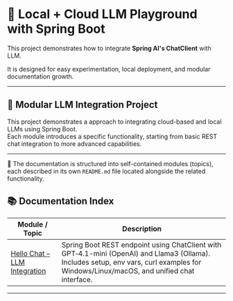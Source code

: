 # 🧠 Local + Cloud LLM Playground with Spring Boot

This project demonstrates how to integrate **Spring AI's ChatClient** with LLM.

It is designed for easy experimentation, local deployment, and modular documentation growth.

---

## 🔰 Modular LLM Integration Project

This project demonstrates a approach to integrating cloud-based and local LLMs using Spring Boot.  
Each module introduces a specific functionality, starting from basic REST chat integration to more advanced capabilities.

---

📘 The documentation is structured into self-contained modules (topics), each described in its own `README.md` file located alongside the related functionality.
  

## 📚 Documentation Index

| Module / Topic                             | Description                                                                 |
|-------------------------------------------|-----------------------------------------------------------------------------|
| [Hello Chat – LLM Integration](src%2Fmain%2Fjava%2Forg%2Ftrahim%2Fplayground%2Fchat%2FREADME.md) | Spring Boot REST endpoint using ChatClient with GPT‑4.1-mini (OpenAI) and Llama3 (Ollama). Includes setup, env vars, curl examples for Windows/Linux/macOS, and unified chat interface. |

---

